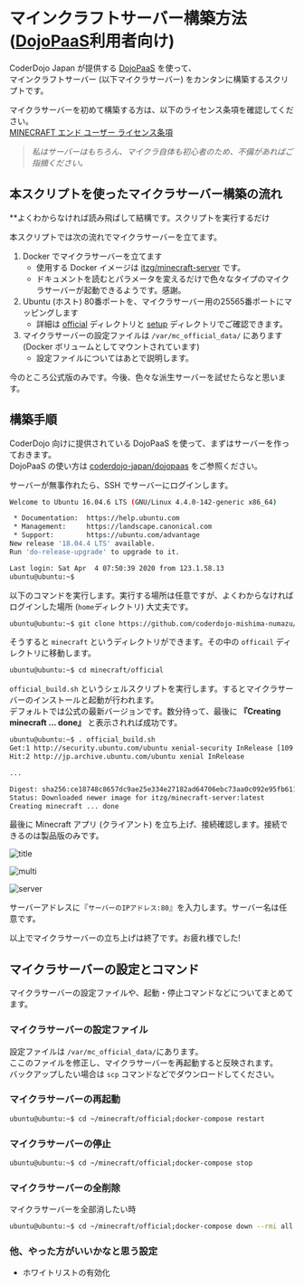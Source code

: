 # マインクラフトサーバー構築方法 ([DojoPaaS](https://github.com/coderdojo-japan/dojopaas)利用者向け)

CoderDojo Japan が提供する [DojoPaaS](https://github.com/coderdojo-japan/dojopaas) を使って、<br>
マインクラフトサーバー (以下マイクラサーバー) をカンタンに構築するスクリプトです。

マイクラサーバーを初めて構築する方は、以下のライセンス条項を確認してください。<br>
[MINECRAFT エンド ユーザー ライセンス条項](https://account.mojang.com/documents/minecraft_eula)

> *私はサーバーはもちろん、マイクラ自体も初心者のため、不備があればご指摘ください。*

## 本スクリプトを使ったマイクラサーバー構築の流れ

**よくわからなければ読み飛ばして結構です。スクリプトを実行するだけ

本スクリプトでは次の流れでマイクラサーバーを立てます。

1. Docker でマイクラサーバーを立てます
   - 使用する Docker イメージは [itzg/minecraft-server](https://hub.docker.com/r/itzg/minecraft-server/) です。
   - ドキュメントを読むとパラメータを変えるだけで色々なタイプのマイクラサーバーが起動できるようです。感謝。
1. Ubuntu (ホスト) 80番ポートを、マイクラサーバー用の25565番ポートにマッピングします
   - 詳細は [official](https://github.com/coderdojo-mishima-numazu/minecraft/tree/master/official) ディレクトリと [setup](https://github.com/coderdojo-mishima-numazu/minecraft/tree/master/setup) ディレクトリでご確認できます。
1. マイクラサーバーの設定ファイルは `/var/mc_official_data/` にあります (Docker ボリュームとしてマウントされています)
   - 設定ファイルについてはあとで説明します。

今のところ公式版のみです。今後、色々な派生サーバーを試せたらなと思います。<br>

## 構築手順

CoderDojo 向けに提供されている DojoPaaS を使って、まずはサーバーを作っておきます。<br>
DojoPaaS の使い方は [coderdojo-japan/dojopaas](https://github.com/coderdojo-japan/dojopaas) をご参照ください。

サーバーが無事作れたら、SSH でサーバーにログインします。

```sh
Welcome to Ubuntu 16.04.6 LTS (GNU/Linux 4.4.0-142-generic x86_64)

 * Documentation:  https://help.ubuntu.com
 * Management:     https://landscape.canonical.com
 * Support:        https://ubuntu.com/advantage
New release '18.04.4 LTS' available.
Run 'do-release-upgrade' to upgrade to it.

Last login: Sat Apr  4 07:50:39 2020 from 123.1.58.13
ubuntu@ubuntu:~$
```

以下のコマンドを実行します。実行する場所は任意ですが、よくわからなければログインした場所 (`home`ディレクトリ) 大丈夫です。

```sh
ubuntu@ubuntu:~$ git clone https://github.com/coderdojo-mishima-numazu/minecraft.git

```

そうすると `minecraft` というディレクトリができます。その中の `officail` ディレクトリに移動します。

```sh
ubuntu@ubuntu:~$ cd minecraft/official
```

`official_build.sh` というシェルスクリプトを実行します。するとマイクラサーバーのインストールと起動が行われます。<br>
デフォルトでは公式の最新バージョンです。数分待って、最後に **『Creating minecraft ... done』** と表示されれば成功です。

```sh
ubuntu@ubuntu:~$ . official_build.sh
Get:1 http://security.ubuntu.com/ubuntu xenial-security InRelease [109 kB]
Hit:2 http://jp.archive.ubuntu.com/ubuntu xenial InRelease

...

Digest: sha256:ce18748c8657dc9ae25e334e27182ad64706ebc73aa0c092e95fb6112c4d3386
Status: Downloaded newer image for itzg/minecraft-server:latest
Creating minecraft ... done
```

最後に Minecraft アプリ (クライアント) を立ち上げ、接続確認します。接続できるのは製品版のみです。

![title](https://user-images.githubusercontent.com/62791055/78687916-9fd23a00-792f-11ea-94b4-4d588273dd95.png)

![multi](https://user-images.githubusercontent.com/62791055/78687940-a660b180-792f-11ea-8069-1ac6b1bd9dfb.png)

![server](https://user-images.githubusercontent.com/62791055/78688134-e6c02f80-792f-11ea-9638-8c7243f119d8.png)

サーバーアドレスに『`サーバーのIPアドレス:80`』を入力します。サーバー名は任意です。

以上でマイクラサーバーの立ち上げは終了です。お疲れ様でした!

## マイクラサーバーの設定とコマンド

マイクラサーバーの設定ファイルや、起動・停止コマンドなどについてまとめてます。<br>


### マイクラサーバーの設定ファイル

設定ファイルは `/var/mc_official_data/`にあります。<br>
ここのファイルを修正し、マイクラサーバーを再起動すると反映されます。<br>
バックアップしたい場合は `scp` コマンドなどでダウンロードしてください。

### マイクラサーバーの再起動

```sh
ubuntu@ubuntu:~$ cd ~/minecraft/official;docker-compose restart
```

### マイクラサーバーの停止

```sh
ubuntu@ubuntu:~$ cd ~/minecraft/official;docker-compose stop
```

### マイクラサーバーの全削除

マイクラサーバーを全部消したい時

```sh
ubuntu@ubuntu:~$ cd ~/minecraft/official;docker-compose down --rmi all
```

### 他、やった方がいいかなと思う設定

- ホワイトリストの有効化
